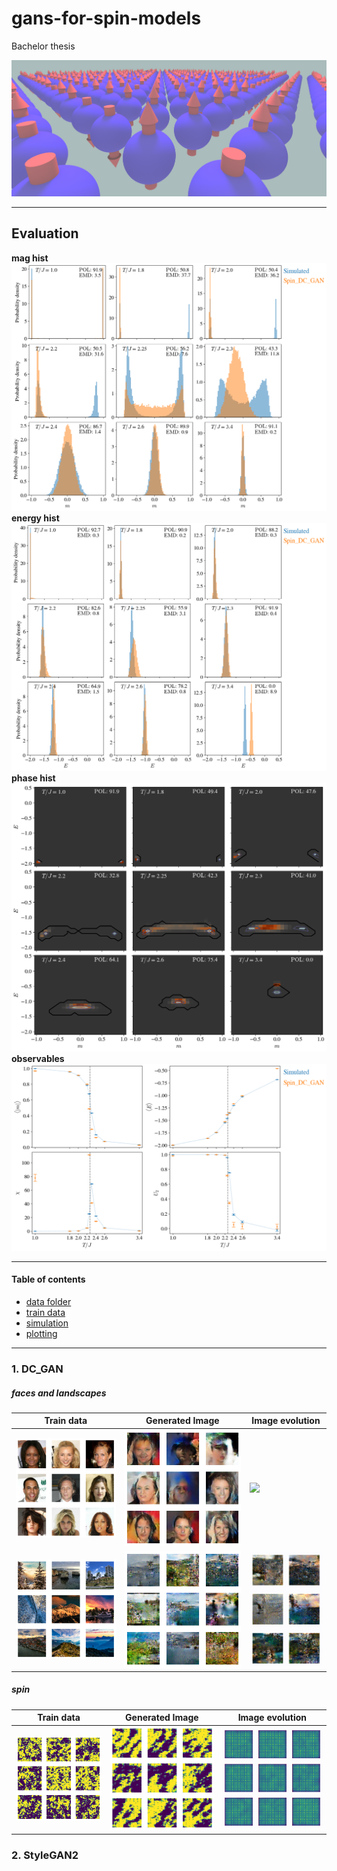 # gans-for-spin-models
Bachelor thesis

![spin_lattice](/img/spin_lattice.png)



---
## Evaluation
**mag hist**
![](/img/plot_performance_evaluation_hist_m_Spin_DC_GAN.png)
**energy hist**
![](/img/plot_performance_evaluation_hist_energy_Spin_DC_GAN.png)
**phase hist**
![](/img/plot_performance_evaluation_phase_Spin_DC_GAN.png)
**observables**
![](/img/plot_performance_evaluation_observables_Spin_DC_GAN.png)


---
#### Table of contents
- [data folder](data)
- [train data](data/train)
- [simulation](simulation)
- [plotting](plotting)

---
### 1. DC_GAN
##### faces and landscapes

 Train data | Generated Image | Image evolution
--- | --- | ---
![](/img/dc_gan_sample0.png) | ![](/img/dc_gan0.png) | ![](/img/dc_gan0.gif)
![](/img/dc_gan_sample1.png) | ![](/img/dc_gan1.png) | ![](/img/dc_gan1.gif)


##### spin
 Train data | Generated Image | Image evolution
--- | --- | ---
![](/img/spin_dc_gan_sample.png) | ![](/img/spin_dc_gan.png) | ![](/img/spin_dc_gan.gif)

### 2. StyleGAN2
